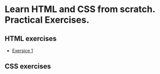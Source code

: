 # Learn HTML and CSS from scratch. Practical Exercises.

## HTML exercises

- [Exersice 1](html/exercise-1)

## CSS exercises
